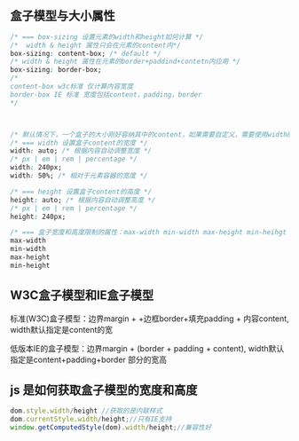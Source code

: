 
## 盒子模型与大小属性
```css
/* === box-sizing 设置元素的width和height如何计算 */
/*  width & height 属性只会在元素的content内*/
box-sizing: content-box; /* default */
/* width & height 属性在元素的border+paddind+contetn内应用 */
box-sizing: border-box;
/*
content-box w3c标准 仅计算内容宽度
border-box IE 标准 宽度包括content，padding，border
*/



/* 默认情况下，一个盒子的大小刚好容纳其中的content，如果需要自定义，需要使用width&height属性 */
/* === width 设置盒子content的宽度 */
width: auto; /* 根据内容自动调整宽度 */
/* px | em | rem | percentage */
width: 240px;
width: 50%; /* 相对于元素容器的宽度 */

/* === height 设置盒子content的高度 */
height: auto; /* 根据内容自动调整高度 */
/* px | em | rem | percentage */
height: 240px;

/* === 盒子宽度和高度限制的属性：max-width min-width max-height min-heihgt */
max-width
min-width
max-height
min-height
```



## W3C盒子模型和IE盒子模型
标准(W3C)盒子模型：边界margin + +边框border+填充padding + 内容content, width默认指定是content的宽

低版本IE的盒子模型：边界margin + (border + padding + content), width默认指定是content+padding+border 部分的宽高


## js 是如何获取盒子模型的宽度和高度
```js
dom.style.width/height //获取的是内联样式
dom.currentStyle.width/height;//只有IE支持
window.getComputedStyle(dom).width/height;//兼容性好
```






